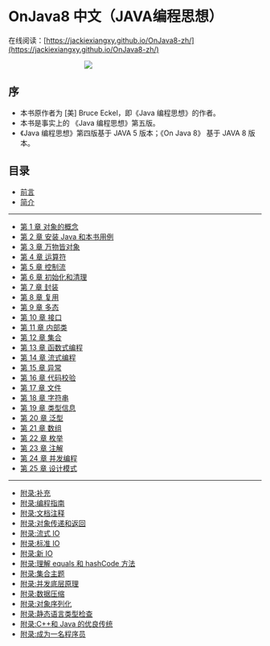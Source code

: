 # OnJava8 中文（JAVA编程思想）


在线阅读：[https://jackiexiangxy.github.io/OnJava8-zh/](https://jackiexiangxy.github.io/OnJava8-zh/)

<div style="margin: 0 auto; width: 40%;">
  <img src='./cover.png'/>
</div>

## 序

- 本书原作者为 [美] Bruce Eckel，即《Java 编程思想》的作者。
- 本书是事实上的 《Java 编程思想》第五版。
- 《Java 编程思想》第四版基于 JAVA 5 版本；《On Java 8》 基于 JAVA 8 版本。

## 目录

- [前言](preface.md)
- [简介](introduction.md)

---

- [第 1 章 对象的概念](ch1.md)
- [第 2 章 安装 Java 和本书用例](ch2.md)
- [第 3 章 万物皆对象](ch3.md)
- [第 4 章 运算符](ch4.md)
- [第 5 章 控制流](ch5.md)
- [第 6 章 初始化和清理](ch6.md)
- [第 7 章 封装](ch7.md)
- [第 8 章 复用](ch8.md)
- [第 9 章 多态](ch9.md)
- [第 10 章 接口](ch10.md)
- [第 11 章 内部类](ch11.md)
- [第 12 章 集合](ch12.md)
- [第 13 章 函数式编程](ch13.md)
- [第 14 章 流式编程](ch14.md)
- [第 15 章 异常](ch15.md)
- [第 16 章 代码校验](ch16.md)
- [第 17 章 文件](ch17.md)
- [第 18 章 字符串](ch18.md)
- [第 19 章 类型信息](ch19.md)
- [第 20 章 泛型](ch20.md)
- [第 21 章 数组](ch21.md)
- [第 22 章 枚举](ch22.md)
- [第 23 章 注解](ch23.md)
- [第 24 章 并发编程](ch24.md)
- [第 25 章 设计模式](ch25.md)

---

- [附录:补充](appendices/app-supplements.md)
- [附录:编程指南](appendices/app-programming-guidelines.md)
- [附录:文档注释](appendices/app-javadoc.md)
- [附录:对象传递和返回](appendices/app-passing-and-returning-objects.md)
- [附录:流式 IO](appendices/app-io-streams.md)
- [附录:标准 IO](appendices/app-standard-io.md)
- [附录:新 IO](appendices/app-new-io.md)
- [附录:理解 equals 和 hashCode 方法](appendices/app-understanding-equals-and-hashcode.md)
- [附录:集合主题](appendices/app-collection-topics.md)
- [附录:并发底层原理](appendices/app-low-level-concurrency.md)
- [附录:数据压缩](appendices/app-data-compression.md)
- [附录:对象序列化](appendices/app-object-serialization.md)
- [附录:静态语言类型检查](appendices/app-benefits-and-costs-of-static-type-checking.md)
- [附录:C++和 Java 的优良传统](appendices/app-the-positive-legacy-of-c-plus-plus-and-java.md)
- [附录:成为一名程序员](appendices/app-becoming-a-programmer.md)
